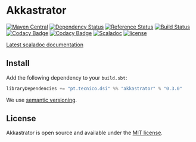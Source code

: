 # Akkastrator
[![Maven Central](https://maven-badges.herokuapp.com/maven-central/pt.tecnico.dsi/akkastrator_2.11/badge.svg?maxAge=604800)](https://maven-badges.herokuapp.com/maven-central/pt.tecnico.dsi/akkastrator_2.11)
[![Dependency Status](https://www.versioneye.com/java/pt.tecnico.dsi:akkastrator_2.11/badge.svg?style=plastic&maxAge=604800)](https://www.versioneye.com/user/projects/5718ed91fcd19a00454417b5)
[![Reference Status](https://www.versioneye.com/java/pt.tecnico.dsi:akkastrator_2.11/reference_badge.svg?style=plastic&maxAge=604800)](https://www.versioneye.com/java/pt.tecnico.dsi:akkastrator_2.11/references)
[![Build Status](https://travis-ci.org/ist-dsi/akkastrator.svg?branch=master&style=plastic&maxAge=604800)](https://travis-ci.org/ist-dsi/akkastrator)
[![Codacy Badge](https://api.codacy.com/project/badge/coverage/75210854e9b945df97a8408e4975a067)](https://www.codacy.com/app/IST-DSI/akkastrator)
[![Codacy Badge](https://api.codacy.com/project/badge/grade/75210854e9b945df97a8408e4975a067)](https://www.codacy.com/app/IST-DSI/akkastrator)
[![Scaladoc](http://javadoc-badge.appspot.com/pt.tecnico.dsi/akkastrator_2.11.svg?label=scaladoc&style=plastic&maxAge=604800)](https://ist-dsi.github.io/akkastrator/latest/api/#pt.tecnico.dsi.akkastrator.package)
[![license](http://img.shields.io/:license-MIT-blue.svg)](LICENSE)


[Latest scaladoc documentation](http://ist-dsi.github.io/akkastrator/latest/api/)

## Install
Add the following dependency to your `build.sbt`:
```sbt
libraryDependencies += "pt.tecnico.dsi" %% "akkastrator" % "0.3.0"
```
We use [semantic versioning](http://semver.org).



## License
Akkastrator is open source and available under the [MIT license](LICENSE).